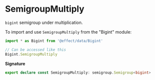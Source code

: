 # SemigroupMultiply

`bigint` semigroup under multiplication.

To import and use `SemigroupMultiply` from the "Bigint" module:

```ts
import * as Bigint from '@effect/data/Bigint'

// Can be accessed like this
Bigint.SemigroupMultiply
```

**Signature**

```ts
export declare const SemigroupMultiply: semigroup.Semigroup<bigint>
```
